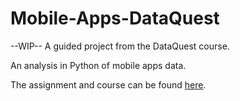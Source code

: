 # Mobile-Apps-DataQuest
--WIP-- A guided project from the DataQuest course. 

An analysis in Python of mobile apps data.

The assignment and course can be found [here](https://app.dataquest.io/m/350/guided-project%3A-profitable-app-profiles-for-the-app-store-and-google-play-markets).
